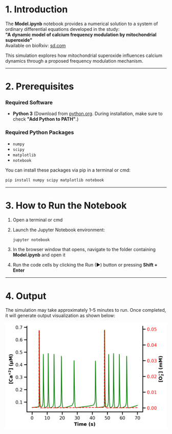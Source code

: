# 1. Introduction


The **Model.ipynb** notebook provides a numerical solution to a system of ordinary differential equations developed in the study:  
**"A dynamic model of calcium frequency modulation by mitochondrial superoxide"**  
Available on bioRxiv: [sd.com](https://sd.com)

This simulation explores how mitochondrial superoxide influences calcium dynamics through a proposed frequency modulation mechanism.

---

# 2. Prerequisites

### Required Software
- **Python 3** (Download from [python.org](https://www.python.org). During installation, make sure to check **"Add Python to PATH"**.)

### Required Python Packages
- `numpy`  
- `scipy`  
- `matplotlib`  
- `notebook`  

You can install these packages via pip in a terminal or cmd:

```bash
pip install numpy scipy matplotlib notebook
```

---

# 3. How to Run the Notebook

1. Open a terminal or cmd
2. Launch the Jupyter Notebook environment:

   ```bash
   jupyter notebook
   ```
3. In the browser window that opens, navigate to the folder containing **Model.ipynb** and open it

4. Run the code cells by clicking the Run (▶) button or pressing **Shift + Enter**

---

# 4. Output

The simulation may take approximately 1–5 minutes to run. Once completed, it will generate output visualization as shown below:

![Output Image](/Simulation_Output.png)



